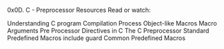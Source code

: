 0x0D. C - Preprocessor
Resources
Read or watch:

Understanding C program Compilation Process
Object-like Macros
Macro Arguments
Pre Processor Directives in C
The C Preprocessor
Standard Predefined Macros
include guard
Common Predefined Macros
